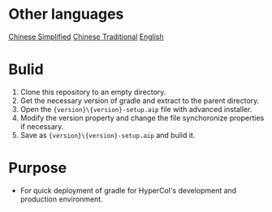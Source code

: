 # Other languages
[Chinese Simplified](readme.zh_cn.md)
[Chinese Traditional](readme.zh_tw.md)
[English](readme.md)

# Bulid
1. Clone this repository to an empty directory.
2. Get the necessary version of gradle and extract to the parent directory.
3. Open the `{version}\{version}-setup.aip` file with advanced installer.
4. Modify the version property and change the file synchoronize properties if necessary.
5. Save as `{version}\{version}-setup.aip` and bulid it.

# Purpose
- For quick deployment of gradle for HyperCol's development and production environment.